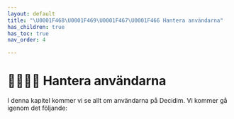 ```yaml
---
layout: default
title: "\U0001F468‍\U0001F469‍\U0001F467‍\U0001F466 Hantera användarna"
has_children: true
has_toc: true
nav_order: 4

---
```

# 👨‍👩‍👧‍👦 Hantera användarna

I denna kapitel kommer vi se allt om användarna på Decidim. Vi kommer gå igenom det följande:
